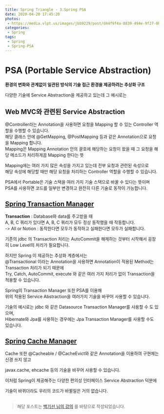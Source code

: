 ```yaml
---
title: Spring Triangle - 3.Spring PSA
date: 2020-04-20 17:45:20
photos:
 - https://media.vlpt.us/images/jbb9229/post/d44f9f4a-8839-494e-9f27-0bcfe859c708/1600px-Spring_Framework_logo.png
categories:
 - Spring
tags: 
 - Spring
 - Spring-PSA
---
```


# PSA (Portable Service Abstraction)  
**환경의 변화와 관계없이 일관된 방식의 기술 접근 환경을 제공하려는 추상화 구조** <br/>

 다양한 기술에 Service Abstraction을 제공하고 있는데 그 예시로는

## Web MVC와 관련된 Service Abstraction
@Controller라는 Annotation을 사용하면 요청을 Mapping 할 수 있는 Controller 역할을 수행할 수 있습니다. <br/>
해당 클래스 안에 @GetMapping, @PostMapping 등과 같은 Annotation으로 요청을 Mapping 합니다. <br/>
Mapping은 Mapping Annotation 안의 괄호에 해당하는 요청이 왔을 때 그 요청을 해당 메소드가 처리하게끔 Mapping 한다는 뜻

Mapping에는 여러 가지 많은 속성을 가지고 있는데 전부 요청과 관련된 속성으로 <br/>
해당 속성에 해당할 때만 해당 요청을 처리하는 Controller 역할을 수행할 수 있습니다. 

PSA에서 Portable은 기술 스택을 여러 가지 기술 스택으로 바꿀 수 있다는 뜻이며 <br/>
PSA를 사용하면 코드를 일부만 변경하고 완전히 다른 기술로 동작이 가능합니다. 

## [Spring Transaction Manager](https://docs.spring.io/spring-framework/docs/current/javadoc-api/org/springframework/transaction/TransactionManager.html) 

**Transaction** : Database와 data를 주고받을 때  
A, B, C 쿼리가 있다면 A, B, C 쿼리가 모두 정상 동작했을 때 작동합니다. <br/>
-> All or Notion : 동작한다면 모두가 동작하고 실패한다면 모두가 실패합니다. 

기존의 jdbc 의 Transaction 처리는 AutoCommit을 해제하는 것부터 시작해서 굉장히 Low Level의 처리가 필요합니다. 

하지만 Spring 이 제공하는 추상화 계층에서는 <br/>
@Transactional 이라는 Annotation을 사용하면 Annotation이 적용된 Method는 Transaction 처리가 되기 때문에 <br/>
Try, Catch, AutoCommit, execute 와 같은 여러 가지 처리가 없이 Transaction을 적용할 수 있습니다. 

Spring의 Transaction Manager 또한 PSA를 이용해 <br/>
위의 적용된 Service Abstraction을 여러가지 기술을 바꾸어 사용할 수 있습니다. 

기술의 예시로는 jdbc 와 같은 Datasource Transaction Manager를 사용할 수 도 있으며, <br/>
Hibernate와 Jpa를 사용하는 경우에는 Jpa Transaction Manager를 사용할 수도 있습니다. 

## [Spring Cache Manager](https://docs.spring.io/spring-framework/docs/current/javadoc-api/) 

Cache 또한 @Cacheable / @CacheEvict와 같은 Annotation을 이용하여 구현체는 신경 쓰지 않고 

javax.cache, ehcache 등의 기술을 바꾸어 사용할 수 있습니다. 

이처럼 Spring이 제공해주는 다양한 편의성 인터페이스 Service Abstraction 덕분에 

기술이 바뀌더라도 우리의 코드가 바뀔일은 거의 없습니다.
<br/><br/>
> 해당 포스트는 [백기선 님의 강의](https://www.inflearn.com/course/spring_revised_edition) 를 바탕으로 작성되었습니다.